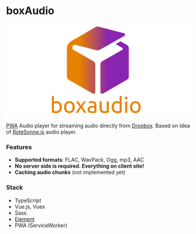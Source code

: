 # boxAudio


![boxAudio](./website/images/landing.png)


[PWA](https://en.wikipedia.org/wiki/Progressive_web_applications) Audio player for streaming audio directly from [Dropbox](https://dropbox.com).
Based on idea of [RoteSonne.js](https://github.com/industral/RoteSonne.js) audio player.

### Features

- **Supported formats**: FLAC, WavPack, Ogg, mp3, AAC
- **No server side is required. Everything on client site!**
- **Caching audio chunks** (not implemented yet)


### Stack

- TypeScript
- Vue.js, Vuex
- Sass
- [Element](https://element.eleme.io/#/en-US)
- PWA (ServiceWorker)
